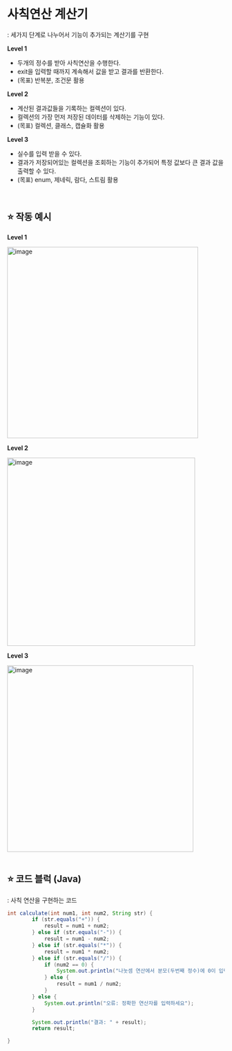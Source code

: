 # 사칙연산 계산기
: 세가지 단계로 나누어서 기능이 추가되는 계산기를 구현


**Level 1**
- 두개의 정수를 받아 사칙연산을 수행한다.
- exit을 입력할 때까지 계속해서 값을 받고 결과를 반환한다.
- (목표) 반복분, 조건문 활용

**Level 2**
- 계산된 결과값들을 기록하는 컬렉션이 있다.
- 컬렉션의 가장 먼저 저장된 데이터를 삭제하는 기능이 있다.
- (목표) 컬렉션, 클래스, 캡슐화 활용

**Level 3**
- 실수를 입력 받을 수 있다.
- 결과가 저장되어있는 컬렉션을 조회하는 기능이 추가되어 특정 값보다 큰 결과 값을 출력할 수 있다.
- (목표) enum, 제네릭, 람다, 스트림 활용

<br>


## ⭐️ 작동 예시
**Level 1**

<img width="442" alt="image" src="https://github.com/user-attachments/assets/48fb9957-5357-481f-a29a-80f931b22c8b" />


**Level 2**

<img width="435" alt="image" src="https://github.com/user-attachments/assets/6231d7c9-7f56-4bf8-99c7-1bde0ca47566" />


**Level 3**

<img width="431" alt="image" src="https://github.com/user-attachments/assets/5d40144c-ed92-4ee3-8630-4e1ad93e097a" />

<br>
<br>

## ⭐️ 코드 블럭 (Java)
: 사칙 연산을 구현하는 코드



```java
int calculate(int num1, int num2, String str) {
        if (str.equals("+")) {
            result = num1 + num2;
        } else if (str.equals("-")) {
            result = num1 - num2;
        } else if (str.equals("*")) {
            result = num1 * num2;
        } else if (str.equals("/")) {
            if (num2 == 0) {
                System.out.println("나눗셈 연산에서 분모(두번째 정수)에 0이 입력될 수 없습니다.");
            } else {
                result = num1 / num2;
            }
        } else {
            System.out.println("오류: 정확한 연산자를 입력하세요");
        }

        System.out.println("결과: " + result);
        return result;

}
```



